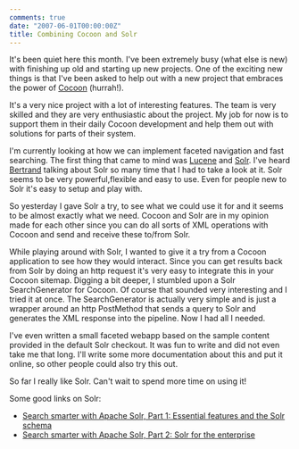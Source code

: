 ```yaml
---
comments: true
date: "2007-06-01T00:00:00Z"
title: Combining Cocoon and Solr
---
```


It's been quiet here this month. I've been extremely busy (what else is new) with finishing up old and starting up new projects. One of the exciting new things is that I've been asked to help out with a new project that embraces the power of <a href="http://cocoon.apache.org/" target="_blank">Cocoon</a> (hurrah!).

It's a very nice project with a lot of interesting features. The team is very skilled and they are very enthusiastic about the project. My job for now is to support them in their daily Cocoon development and help them out with solutions for parts of their system.

I'm currently looking at how we can implement faceted navigation and fast searching. The first thing that came to mind was <a title="Lucene" target="_blank" href="http://lucene.apache.org/">Lucene</a> and <a href="http://lucene.apache.org/solr/" target="_blank">Solr</a>. I've heard <a target="_blank" href="http://www.codeconsult.ch/bertrand/">Bertrand</a> talking about Solr so many time that I had to take a look at it. Solr seems to be very powerful,flexible and easy to use. Even for people new to Solr it's easy to setup and play with.

So yesterday I gave Solr a try, to see what we could use it for and it seems to be almost exactly what we need. Cocoon and Solr are in my opinion made for each other since you can do all sorts of XML operations with Cocoon and send and receive these to/from Solr.

While playing around with Solr, I wanted to give it a try from a Cocoon application to see how they would interact. Since you can get results back from Solr by doing an http request it's very easy to integrate this in your Cocoon sitemap. Digging a bit deeper, I stumbled upon a Solr SearchGenerator for Cocoon. Of course that sounded very interesting and I tried it at once. The SearchGenerator is actually very simple and is just a wrapper around an http PostMethod that sends a query to Solr and generates the XML response into the pipeline. Now I had all I needed.

I've even written a small faceted webapp based on the sample content provided in the default Solr checkout. It was fun to write and did not even take me that long. I'll write some more documentation about this and put it online, so other people could also try this out.

So far I really like Solr. Can't wait to spend more time on using it!

Some good links on Solr:

+ <a target="_blank" href="http://www.ibm.com/developerworks/java/library/j-solr1/">Search smarter with Apache Solr, Part 1: Essential features and the Solr schema</a>
+ <a target="_blank" href="http://www.ibm.com/developerworks/library/j-solr2/index.html">Search smarter with Apache Solr, Part 2: Solr for the enterprise</a>
